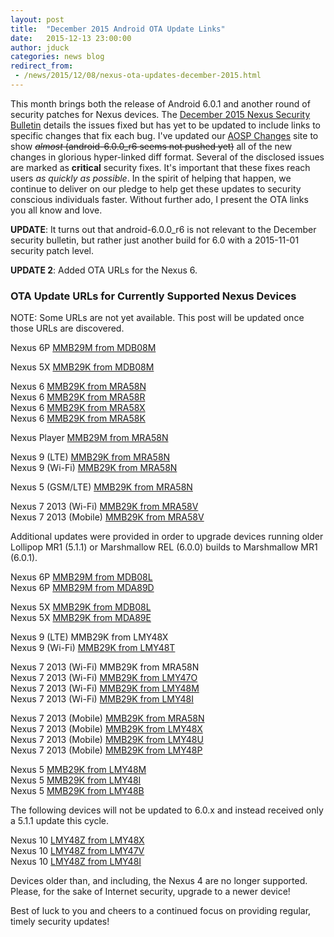 ```yaml
---
layout: post
title:  "December 2015 Android OTA Update Links"
date:   2015-12-13 23:00:00
author: jduck
categories: news blog
redirect_from:
 - /news/2015/12/08/nexus-ota-updates-december-2015.html
---
```


This month brings both the release of Android 6.0.1 and another round of security patches for Nexus devices. The [December 2015 Nexus Security Bulletin](https://source.android.com/security/bulletin/2015-12-01.html) details the issues fixed but has yet to be updated to include links to specific changes that fix each bug. I've updated our [AOSP Changes](http://changes.droidsec.org/) site to show ~~*almost* (android-6.0.0_r6 seems not pushed yet)~~ all of the new changes in glorious hyper-linked diff format. Several of the disclosed issues are marked as **critical** security fixes. It's important that these fixes reach users *as quickly as possible*. In the spirit of helping that happen, we continue to deliver on our pledge to help get these updates to security conscious individuals faster. Without further ado, I present the OTA links you all know and love.

**UPDATE**: It turns out that android-6.0.0_r6 is not relevant to the December security bulletin, but rather just another build for 6.0 with a 2015-11-01 security patch level.

**UPDATE 2**: Added OTA URLs for the Nexus 6.

### OTA Update URLs for Currently Supported Nexus Devices

NOTE: Some URLs are not yet available. This post will be updated once those URLs are discovered.

Nexus 6P [MMB29M from MDB08M](https://android.googleapis.com/packages/ota/google_angler_angler/2ca8bba99f3acad20321851606a0f1ed65b6820e.signed-angler-MMB29M-from-MDB08M.zip)<br />

Nexus 5X [MMB29K from MDB08M](https://android.googleapis.com/packages/ota/google_bullhead_bullhead/37e604652aece605908ecfbf62fbe86de37cba67.signed-bullhead-MMB29K-from-MDB08M.zip)<br />

Nexus 6 [MMB29K from MRA58N](https://android.googleapis.com/packages/ota/google_shamu_shamu/40b8503e933d417f533d3081d446e19a04aaee2a.signed-shamu-MMB29K-from-MRA58N_full_radio.zip)<br />
Nexus 6 [MMB29K from MRA58R](https://android.googleapis.com/packages/ota/google_shamu_shamu/2f753015c3198623d766fa198d12679700bb371f.2f753015c3198623d766fa198d12679700bb371f.signed-shamu-MMB29K-from-MRA58R_full_radio.zip)<br />
Nexus 6 [MMB29K from MRA58X](https://android.googleapis.com/packages/ota/google_shamu_shamu/6bdbb55d6208ca071d834a16c42b7193825ac992.6bdbb55d6208ca071d834a16c42b7193825ac992.signed-shamu-MMB29K-from-MRA58X_full_radio.zip)<br />
Nexus 6 [MMB29K from MRA58K](https://android.googleapis.com/packages/ota/google_shamu_shamu/d9c3536aec45f667f5be5278da27810044f49e1a.d9c3536aec45f667f5be5278da27810044f49e1a.signed-shamu-MMB29K-from-MRA58K_full_radio.zip)<br />

Nexus Player [MMB29M from MRA58N](https://android.googleapis.com/packages/ota/google_fugu_fugu/97ba3f395e8f0355d3cc49187d025d085433d734.signed-fugu-MMB29M-from-MRA58N.zip)<br />

Nexus 9 (LTE) [MMB29K from MRA58N](https://android.googleapis.com/packages/ota/google_flounderlte_volantisg/1ab75760457cd9def4c8b117baeccbc6867d1c0d.signed-volantisg-MMB29K-from-MRA58N.zip)<br />
Nexus 9 (Wi-Fi) [MMB29K from MRA58N](https://android.googleapis.com/packages/ota/google_flounder_volantis/03d89e7a8422ffc6b1b2c68adbd9d2b383e2f416.signed-volantis-MMB29K-from-MRA58N.zip)<br />

Nexus 5 (GSM/LTE) [MMB29K from MRA58N](https://android.googleapis.com/packages/ota/google_hammerhead/78757019dc99b65206120a1e878e224ef4f44958.signed-hammerhead-MMB29K-from-MRA58N_full_radio.zip)<br />

Nexus 7 2013 (Wi-Fi) [MMB29K from MRA58V](https://android.googleapis.com/packages/ota/google_razor/3b98ed54a695a70b5dcfb4d0d79123435630a223.signed-razor-MMB29K-from-MRA58V.zip)<br />
Nexus 7 2013 (Mobile) [MMB29K from MRA58V](https://android.googleapis.com/packages/ota/google_razorg/351ce5dd8b2ec5d3a75b1b381947c2a0319ba799.signed-razorg-MMB29K-from-MRA58V.zip)<br />

Additional updates were provided in order to upgrade devices running older Lollipop MR1 (5.1.1) or Marshmallow REL (6.0.0) builds to Marshmallow MR1 (6.0.1).

Nexus 6P [MMB29M from MDB08L](https://android.googleapis.com/packages/ota/google_angler_angler/533df5ddfa4297997634a8553f0122be5cca4c09.signed-angler-MMB29M-from-MDB08L.zip)<br />
Nexus 6P [MMB29M from MDA89D](https://android.googleapis.com/packages/ota/google_angler_angler/75ef6d44a89c7def63d0b3dbbf5a74028a25f805.signed-angler-MMB29M-from-MDA89D.zip)<br />

Nexus 5X [MMB29K from MDB08L](https://android.googleapis.com/packages/ota/google_bullhead_bullhead/f67821b18f5a3bc6552039f0997fc9511f05c2c3.signed-bullhead-MMB29K-from-MDB08L.zip)<br />
Nexus 5X [MMB29K from MDA89E](https://android.googleapis.com/packages/ota/google_bullhead_bullhead/ba7fb7c372a7fb86f2fc816ce5ffc5fbb021b64d.signed-bullhead-MMB29K-from-MDA89E.zip)<br />

Nexus 9 (LTE) MMB29K from LMY48X<br />
Nexus 9 (Wi-Fi) [MMB29K from LMY48T](https://android.googleapis.com/packages/ota/google_flounder_volantis/ab442e8bef988210644c5570608ea883d276e4d2.signed-volantis-MMB29K-from-LMY48T.zip)<br />

Nexus 7 2013 (Wi-Fi) MMB29K from MRA58N<br />
Nexus 7 2013 (Wi-Fi) [MMB29K from LMY47O](https://android.googleapis.com/packages/ota/google_razor/c40922a154376a3ed7f62828991f52c4f8e98861.signed-razor-MMB29K-from-LMY47O.zip)<br />
Nexus 7 2013 (Wi-Fi) [MMB29K from LMY48M](https://android.googleapis.com/packages/ota/google_razor/9ba8f6b2b50f5e7e56e897241bd2877339e6b437.signed-razor-MMB29K-from-LMY48M.zip)<br />
Nexus 7 2013 (Wi-Fi) [MMB29K from LMY48I](https://android.googleapis.com/packages/ota/google_razor/b2a8bd376ff65e783ac4fb7aeb692c6d5e4ab3c9.signed-razor-MMB29K-from-LMY48I.zip)<br />

Nexus 7 2013 (Mobile) [MMB29K from MRA58N](https://android.googleapis.com/packages/ota/google_razorg/81f6e28f8546151e5d81acf7d103df1f803fb9e0.signed-razorg-MMB29K-from-MRA58N.zip)<br />
Nexus 7 2013 (Mobile) [MMB29K from LMY48X](https://android.googleapis.com/packages/ota/google_razorg/0a9634a61c993217d0af675857f3b9fc2cdcb36f.signed-razorg-MMB29K-from-LMY48X.zip)<br />
Nexus 7 2013 (Mobile) [MMB29K from LMY48U](https://android.googleapis.com/packages/ota/google_razorg/d832906c10018edfb40998fce62feddf35c4be73.signed-razorg-MMB29K-from-LMY48U.zip)<br />
Nexus 7 2013 (Mobile) [MMB29K from LMY48P](https://android.googleapis.com/packages/ota/google_razorg/33d700ceb531eba5f345b7b34552cb416dc7842f.signed-razorg-MMB29K-from-LMY48P.zip)<br />

Nexus 5 [MMB29K from LMY48M](https://android.googleapis.com/packages/ota/google_hammerhead/8289b2789a93980a82b50ba03a6eaced5355cdc5.signed-hammerhead-MMB29K-from-LMY48M_full_radio.zip)<br />
Nexus 5 [MMB29K from LMY48I](https://android.googleapis.com/packages/ota/google_hammerhead/c70e89cf675e625fac80eb4a2874e5449c2cb7af.signed-hammerhead-MMB29K-from-LMY48I_full_radio.zip)<br />
Nexus 5 [MMB29K from LMY48B](https://android.googleapis.com/packages/ota/google_hammerhead/6333d05e19d3e19d8eb8ffd7e84ebea559eb07a1.signed-hammerhead-MMB29K-from-LMY48B_full_radio.zip)<br />

The following devices will not be updated to 6.0.x and instead received only a 5.1.1 update this cycle.

Nexus 10 [LMY48Z from LMY48X](https://android.googleapis.com/packages/ota/google_mantaray/b1bf369db701712bdaedb2a2b2c698c680348c5a.signed-mantaray-LMY48Z-from-LMY48X.zip)<br />
Nexus 10 [LMY48Z from LMY47V](https://android.googleapis.com/packages/ota/google_mantaray/d45165fd873c51b4b3416912197a298f1df45ef9.signed-mantaray-LMY48Z-from-LMY47V.zip)<br />
Nexus 10 [LMY48Z from LMY48I](https://android.googleapis.com/packages/ota/google_mantaray/9ecf6bd266f2443e9f99ea4f78c1f79b9bb860ee.signed-mantaray-LMY48Z-from-LMY48I.zip)<br />

Devices older than, and including, the Nexus 4 are no longer supported. Please, for the sake of Internet security, upgrade to a newer device!

Best of luck to you and cheers to a continued focus on providing regular, timely security updates!
